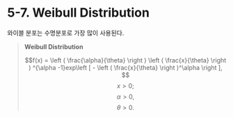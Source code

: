 # 5-7. Weibull Distribution

와이블 분포는 수명분포로 가장 많이 사용된다.



> **Weibull Distribution**
>
> $$f(x) = \left ( \frac{\alpha}{\theta}  \right  ) \left ( \frac{x}{\theta}  \right  ) ^{\alpha -1}exp\left [ - \left ( \frac{x}{\theta} \right )^\alpha \right ], $$     $$x > 0;$$   $$\alpha>0, $$  $$\theta>0.$$





